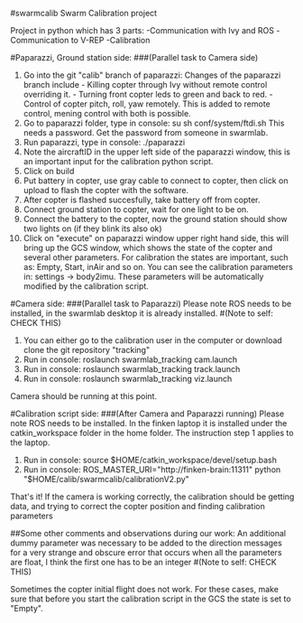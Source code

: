 #swarmcalib
Swarm Calibration project

Project in python which has 3 parts:
-Communication with Ivy and ROS
-Communication to V-REP
-Calibration

#Paparazzi, Ground station side: 
###(Parallel task to Camera side)
1.  Go into the git "calib" branch of paparazzi:
     Changes of the paparazzi branch include 
        - Killing copter through Ivy without remote control overriding it.
        - Turning front copter leds to green and back to red.
        - Control of copter pitch, roll, yaw remotely. This is added to
          remote control, mening control with both is possible.
2.  Go to paparazzi folder, type in console: su sh conf/system/ftdi.sh 
    This needs a password. Get the password from someone in swarmlab.
3.  Run paparazzi, type in console: ./paparazzi
4.  Note the aircraftID in the upper left side of the paparazzi window,
    this is an important input for the calibration python script.
5.  Click on build
6.  Put battery in copter, use gray cable to connect to copter, then 
    click on upload to flash the copter with the software.
7.  After copter is flashed succesfully, take battery off from copter.
8.  Connect ground station to copter, wait for one light to be on.
9.  Connect the battery to the copter, now the ground station should show
    two lights on (if they blink its also ok)
10. Click on "execute" on paparazzi window upper right hand side, this
    will bring up the GCS window, which shows the state of the copter
    and several other parameters. 
    For calibration the states are important, such as: Empty, Start, 
    inAir and so on. You can see the calibration parameters in: 
    settings -> body2imu. These parameters will be automatically 
    modified by the calibration script.

#Camera side: 
###(Parallel task to Paparazzi)
Please note ROS needs to be installed, in the swarmlab desktop it is
already installed.
#(Note to self: CHECK THIS)

1.  You can either go to the calibration user in the computer or download
    clone the git repository "tracking"
2.  Run in console: roslaunch swarmlab_tracking cam.launch
3.  Run in console: roslaunch swarmlab_tracking track.launch
4.  Run in console: roslaunch swarmlab_tracking viz.launch

Camera should be running at this point.

#Calibration script side: 
###(After Camera and Paparazzi running)
Please note ROS needs to be installed. In the finken laptop it is
installed under the catkin_workspace folder in the home folder. The
instruction step 1 applies to the laptop.

1.  Run in console: source $HOME/catkin_workspace/devel/setup.bash
2.  Run in console: 
ROS_MASTER_URI="http://finken-brain:11311" python "$HOME/calib/swarmcalib/calibrationV2.py"

That's it! If the camera is working correctly, the calibration should
be getting data, and trying to correct the copter position and finding
calibration parameters

##Some other comments and observations during our work:
An additional dummy parameter was necessary to be added to the direction
messages for a very strange and obscure error that occurs when all the
parameters are float, I think the first one has to be an integer 
#(Note to self: CHECK THIS)

Sometimes the copter initial flight does not work. For these cases, make
sure that before you start the calibration script in the GCS the state
is set to "Empty".

